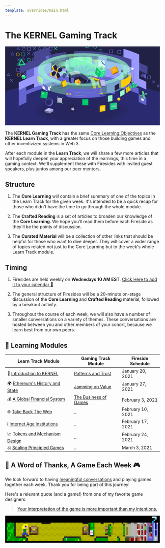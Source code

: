 ```yaml
---
template: overrides/main.html
---
```


# The KERNEL Gaming Track

![Gaming Track](./img/gaming_track.jpg)


The **KERNEL Gaming Track** has the same [Core Learning Objectives](../../getting-started) as the **KERNEL Learn Track**, with a greater focus on those building games and other incentivized systems in Web 3. 

After each module in the **Learn Track**, we will share a few more articles that will hopefully deepen your appreciation of the learnings, this time in a gaming context. We'll supplement these with Firesides with invited guest speakers, plus juntos among our peer mentors.

## Structure

1. The **Core Learning** will contain a brief summary of one of the topics in the Learn Track for the given week. It's intended to be a quick recap for those who didn't have the time to go through the whole module.

2. The **Crafted Reading** is a set of articles to broaden our knowledge of the **Core Learning**. We hope you'll read them before each Fireside as they'll be the points of discussion.

3. The **Curated Material** will be a collection of other links that should be helpful for those who want to dive deeper. They will cover a wider range of topics related not just to the Core Learning but to the week's whole Learn Track module.

## Timing

1. Firesides are held weekly on **Wednedays 10 AM EST**. [Click Here to add it to your calendar 📅](https://www.addevent.com/calendar/RU314582)

2. The general structure of Firesides will be a 20-minute on-stage discussion of the **Core Learning** and **Crafted Reading** material, followed by a breakout activity.

3. Throughout the course of each week, we will also have a number of smaller conversations on a variety of themes. These conversations are hosted between you and other members of your cohort, because we learn best from our own peers.


## 📖 Learning Modules

Learn Track Module | Gaming Track Module  | Fireside Schedule | 
----- | --------        | -------      | 
🌠 [Introduction to KERNEL](../../module-0)       | [Patterns and Trust](./module-0/core) | January 20, 2021 |
🌍 [Ethereum's History and State](../../module-1) | [Jamming on Value](./module-1/core) | January 27, 2021 |
💰 [A Global Financial System](../../module-2)    | [The Business of Games](./module-2/core) | February 3, 2021 |
🌐 [Take Back The Web](../../module-3)            | ... | February 10, 2021 |
ℹ️ [Internet Age Institutions](../../module-4)      | ... | February 17, 2021 |
📈 [Tokens and Mechanism Design](../../module-5)  | ... | February 24, 2021 |
⚖️  [Scaling Principled Games](../../module-6)    | ... | March 3, 2021 |

## 🙏 A Word of Thanks, A Game Each Week 🎮

We look forward to having [meaningful conversations](../../module-0#cultured-conversation) and playing games together each week. Thank you for being part of this journey! 

Here's a relevant quote (and a game!) from one of my favorite game designers:

> <a href="http://hcsoftware.sourceforge.net/passage/statement.html" target="_blank" rel="noopener noreferrer">Your interpretation of the game is more important than my intentions.</a>

[![Passage](./img/passage.png)](http://hcsoftware.sourceforge.net/passage/statement.html)
